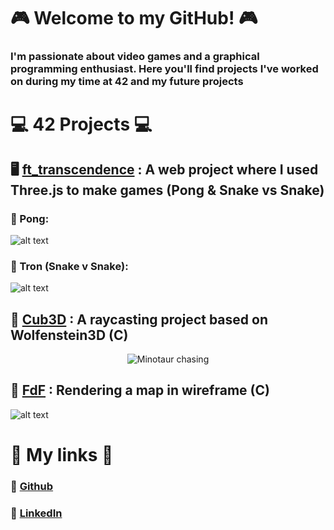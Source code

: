 # 🎮 Welcome to my GitHub! 🎮
### I'm passionate about video games and a graphical programming enthusiast. Here you'll find projects I've worked on during my time at 42 and my future projects 
#
# 💻 42 Projects 💻
## 🖥️ [ft_transcendence](https://github.com/CartelGames/ft_transcendence) : A web project where I used Three.js to make games (Pong & Snake vs Snake)
### 🏓 Pong:
  ![alt text](https://github.com/Paloouf/Paloouf/blob/main/Pong.png) 
### 🐍 Tron (Snake v Snake):
  ![alt text](https://github.com/Paloouf/Paloouf/blob/main/Tron.png)
## 🧌 [Cub3D](https://github.com/Paloouf/Cub3D) : A raycasting project based on Wolfenstein3D (C)

<div align="center">
  <img src="https://github.com/Paloouf/Cub3D/blob/master/cubedd.gif" alt="Minotaur chasing">
</div>

## 🚀 [FdF](https://github.com/Paloouf/FdF) : Rendering a map in wireframe (C)
  ![alt text](https://github.com/Paloouf/FdF/blob/main/fdf-gif.gif)
# 🔗 My links 🔗
### 🔗 [Github](https://github.com/Paloouf)
### 🔗 [LinkedIn](https://www.linkedin.com/in/lo%C3%AFc-tressens/)
